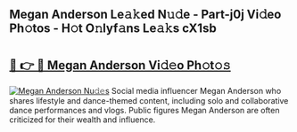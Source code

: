 ## Megan Anderson Le𝚊𝚔ed N𝚞𝚍e - Part-j0j Vi𝚍eo Ph𝚘tos - H𝚘t O𝚗lyf𝚊ns Le𝚊𝚔s cX1sb

# <h2><a href="http://hf20yv.feru.top/?c=Megan+Anderson">🔗 👉 🔴 Megan Anderson Vi𝚍𝚎o Ph𝚘t𝚘𝚜</a></h2>

[![Megan Anderson Nu𝚍𝚎s](https://i.imgur.com/0TWrTi3.gif)](http://hf20yv.feru.top/?c=Megan+Anderson)
Social media influencer Megan Anderson who shares lifestyle and dance-themed content, including solo and collaborative dance performances and vlogs. Public figures Megan Anderson are often criticized for their wealth and influence. 
